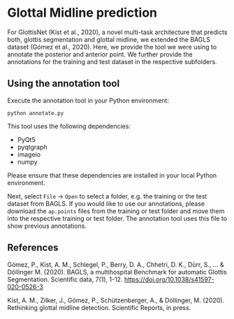 # Glottal Midline prediction

For GlottisNet (Kist et al., 2020), a novel multi-task architecture that predicts both, glottis segmentation and glottal midline, we extended the BAGLS dataset (Gómez et al., 2020). Here, we provide the tool we were using to annotate the posterior and anterior point. We further provide the annotations for the training and test dataset in the respective subfolders.

## Using the annotation tool

Execute the annotation tool in your Python environment:

    python annotate.py
    
This tool uses the following dependencies:

- PyQt5
- pyqtgraph
- imageio
- numpy

Please ensure that these dependencies are installed in your local Python environment.

Next, select `File` -> `Open` to select a folder, e.g. the training or the test dataset from BAGLS. If you would like to use our annotations, please download the `ap.points` files from the training or test folder and move them into the respective training or test folder. The annotation tool uses this file to show previous annotations.


## References

Gómez, P., Kist, A. M., Schlegel, P., Berry, D. A., Chhetri, D. K., Dürr, S., ... & Döllinger M. (2020). BAGLS, a multihospital Benchmark for automatic Glottis Segmentation. Scientific data, 7(1), 1-12. https://doi.org/10.1038/s41597-020-0526-3

Kist, A. M., Zilker, J., Gómez, P., Schützenberger, A., & Döllinger, M. (2020). Rethinking glottal midline detection. Scientific Reports, in press.
